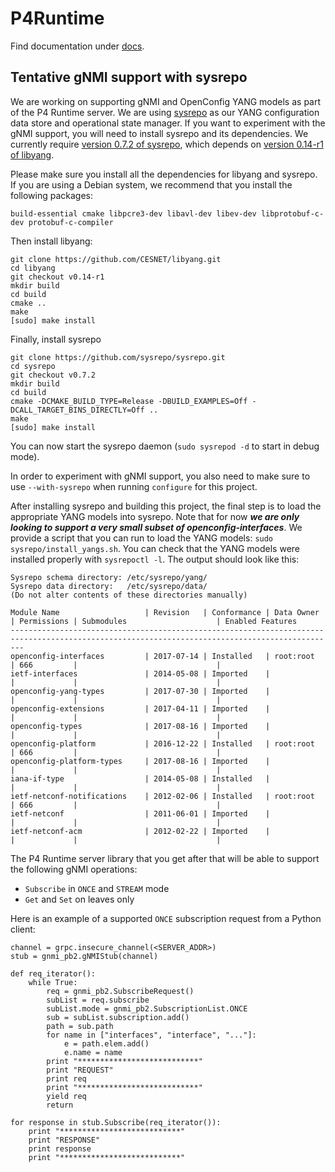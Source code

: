 # P4Runtime

Find documentation under [docs](docs/).

## Tentative gNMI support with sysrepo

We are working on supporting gNMI and OpenConfig YANG models as part of the P4
Runtime server. We are using [sysrepo](https://github.com/sysrepo/sysrepo) as
our YANG configuration data store and operational state manager. If you want to
experiment with the gNMI support, you will need to install sysrepo and its
dependencies. We currently require [version 0.7.2 of
sysrepo](https://github.com/sysrepo/sysrepo/releases/tag/v0.7.2), which depends
on [version 0.14-r1 of
libyang](https://github.com/CESNET/libyang/releases/tag/v0.14-r1).

Please make sure you install all the dependencies for libyang and sysrepo. If
you are using a Debian system, we recommend that you install the following
packages:

    build-essential cmake libpcre3-dev libavl-dev libev-dev libprotobuf-c-dev protobuf-c-compiler

Then install libyang:

    git clone https://github.com/CESNET/libyang.git
    cd libyang
    git checkout v0.14-r1
    mkdir build
    cd build
    cmake ..
    make
    [sudo] make install

Finally, install sysrepo

    git clone https://github.com/sysrepo/sysrepo.git
    cd sysrepo
    git checkout v0.7.2
    mkdir build
    cd build
    cmake -DCMAKE_BUILD_TYPE=Release -DBUILD_EXAMPLES=Off -DCALL_TARGET_BINS_DIRECTLY=Off ..
    make
    [sudo] make install

You can now start the sysrepo daemon (`sudo sysrepod -d` to start in debug
mode).

In order to experiment with gNMI support, you also need to make sure to use
`--with-sysrepo` when running `configure` for this project.

After installing sysrepo and building this project, the final step is to load
the appropriate YANG models into sysrepo. Note that for now ***we are only
looking to support a very small subset of openconfig-interfaces***. We provide a
script that you can run to load the YANG models: `sudo
sysrepo/install_yangs.sh`. You can check that the YANG models were installed
properly with `sysrepoctl -l`. The output should look like this:

```
Sysrepo schema directory: /etc/sysrepo/yang/
Sysrepo data directory:   /etc/sysrepo/data/
(Do not alter contents of these directories manually)

Module Name                   | Revision   | Conformance | Data Owner          | Permissions | Submodules                    | Enabled Features
-----------------------------------------------------------------------------------------------------------------------------------------------
openconfig-interfaces         | 2017-07-14 | Installed   | root:root           | 666         |                               |
ietf-interfaces               | 2014-05-08 | Imported    |                     |             |                               |
openconfig-yang-types         | 2017-07-30 | Imported    |                     |             |                               |
openconfig-extensions         | 2017-04-11 | Imported    |                     |             |                               |
openconfig-types              | 2017-08-16 | Imported    |                     |             |                               |
openconfig-platform           | 2016-12-22 | Installed   | root:root           | 666         |                               |
openconfig-platform-types     | 2017-08-16 | Imported    |                     |             |                               |
iana-if-type                  | 2014-05-08 | Installed   |                     |             |                               |
ietf-netconf-notifications    | 2012-02-06 | Installed   | root:root           | 666         |                               |
ietf-netconf                  | 2011-06-01 | Imported    |                     |             |                               |
ietf-netconf-acm              | 2012-02-22 | Imported    |                     |             |                               |
```

The P4 Runtime server library that you get after that will be able to support
the following gNMI operations:
- `Subscribe` in `ONCE` and `STREAM` mode
- `Get` and `Set` on leaves only

Here is an example of a supported `ONCE` subscription request from a Python
client:
```
channel = grpc.insecure_channel(<SERVER_ADDR>)
stub = gnmi_pb2.gNMIStub(channel)

def req_iterator():
    while True:
        req = gnmi_pb2.SubscribeRequest()
        subList = req.subscribe
        subList.mode = gnmi_pb2.SubscriptionList.ONCE
        sub = subList.subscription.add()
        path = sub.path
        for name in ["interfaces", "interface", "..."]:
            e = path.elem.add()
            e.name = name
        print "***************************"
        print "REQUEST"
        print req
        print "***************************"
        yield req
        return

for response in stub.Subscribe(req_iterator()):
    print "***************************"
    print "RESPONSE"
    print response
    print "***************************"
```
